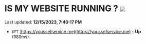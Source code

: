 # IS MY WEBSITE RUNNING ? [![](https://img.shields.io/static/v1?label=Sponsor&message=%E2%9D%A4&logo=GitHub&color=%23fe8e86)](https://github.com/sponsors/<username>)

Last updated: **12/15/2023, 7:40:17 PM**

- `GET` [https://youssefservice.me](https://youssefservice.me) - **Up** (980ms)

